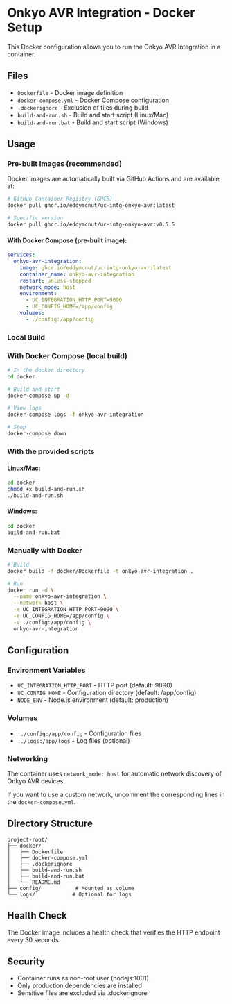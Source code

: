 # Onkyo AVR Integration - Docker Setup

This Docker configuration allows you to run the Onkyo AVR Integration in a container.

## Files

- `Dockerfile` - Docker image definition
- `docker-compose.yml` - Docker Compose configuration
- `.dockerignore` - Exclusion of files during build
- `build-and-run.sh` - Build and start script (Linux/Mac)
- `build-and-run.bat` - Build and start script (Windows)

## Usage

### Pre-built Images (recommended)

Docker images are automatically built via GitHub Actions and are available at:

```bash
# GitHub Container Registry (GHCR)
docker pull ghcr.io/eddymcnut/uc-intg-onkyo-avr:latest

# Specific version
docker pull ghcr.io/eddymcnut/uc-intg-onkyo-avr:v0.5.5
```

#### With Docker Compose (pre-built image):

```yaml
services:
  onkyo-avr-integration:
    image: ghcr.io/eddymcnut/uc-intg-onkyo-avr:latest
    container_name: onkyo-avr-integration
    restart: unless-stopped
    network_mode: host
    environment:
      - UC_INTEGRATION_HTTP_PORT=9090
      - UC_CONFIG_HOME=/app/config
    volumes:
      - ./config:/app/config
```

### Local Build

### With Docker Compose (local build)

```bash
# In the docker directory
cd docker

# Build and start
docker-compose up -d

# View logs
docker-compose logs -f onkyo-avr-integration

# Stop
docker-compose down
```

### With the provided scripts

#### Linux/Mac:
```bash
cd docker
chmod +x build-and-run.sh
./build-and-run.sh
```

#### Windows:
```cmd
cd docker
build-and-run.bat
```

### Manually with Docker

```bash
# Build
docker build -f docker/Dockerfile -t onkyo-avr-integration .

# Run
docker run -d \
  --name onkyo-avr-integration \
  --network host \
  -e UC_INTEGRATION_HTTP_PORT=9090 \
  -e UC_CONFIG_HOME=/app/config \
  -v ./config:/app/config \
  onkyo-avr-integration
```

## Configuration

### Environment Variables

- `UC_INTEGRATION_HTTP_PORT` - HTTP port (default: 9090)
- `UC_CONFIG_HOME` - Configuration directory (default: /app/config)
- `NODE_ENV` - Node.js environment (default: production)

### Volumes

- `../config:/app/config` - Configuration files
- `../logs:/app/logs` - Log files (optional)

### Networking

The container uses `network_mode: host` for automatic network discovery of Onkyo AVR devices.

If you want to use a custom network, uncomment the corresponding lines in the `docker-compose.yml`.

## Directory Structure

```
project-root/
├── docker/
│   ├── Dockerfile
│   ├── docker-compose.yml
│   ├── .dockerignore
│   ├── build-and-run.sh
│   ├── build-and-run.bat
│   └── README.md
├── config/           # Mounted as volume
└── logs/            # Optional for logs
```

## Health Check

The Docker image includes a health check that verifies the HTTP endpoint every 30 seconds.

## Security

- Container runs as non-root user (nodejs:1001)
- Only production dependencies are installed
- Sensitive files are excluded via .dockerignore